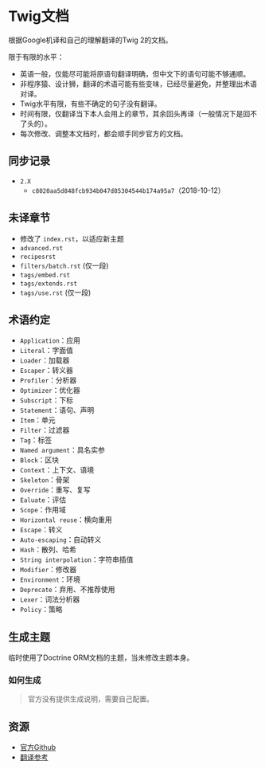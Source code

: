 # Twig文档

根据Google机译和自己的理解翻译的Twig 2的文档。

限于有限的水平：

- 英语一般，仅能尽可能将原语句翻译明确，但中文下的语句可能不够通顺。
- 非程序猿、设计狮，翻译的术语可能有些变味，已经尽量避免，并整理出术语对译。
- Twig水平有限，有些不确定的句子没有翻译。
- 时间有限，仅翻译当下本人会用上的章节，其余回头再译（一般情况下是回不了头的）。
- 每次修改、调整本文档时，都会顺手同步官方的文档。

## 同步记录

- `2.X`
  - `c8020aa5d848fcb934b047d85304544b174a95a7`（2018-10-12）

## 未译章节

- 修改了 `index.rst`，以适应新主题
- `advanced.rst`
- `recipesrst`
- `filters/batch.rst` (仅一段)
- `tags/embed.rst`
- `tags/extends.rst`
- `tags/use.rst` (仅一段)


## 术语约定

- `Application`：应用
- `Literal`：字面值
- `Loader`：加载器
- `Escaper`：转义器
- `Profiler`：分析器
- `Optimizer`：优化器
- `Subscript`：下标
- `Statement`：语句、声明
- `Item`：单元
- `Filter`：过滤器
- `Tag`：标签
- `Named argument`：具名实参
- `Block`：区块
- `Context`：上下文、语境
- `Skeleton`：骨架
- `Override`：重写、复写
- `Ealuate`：评估
- `Scope`：作用域
- `Horizontal reuse`：横向重用
- `Escape`：转义
- `Auto-escaping`：自动转义
- `Hash`：散列、哈希
- `String interpolation`：字符串插值
- `Modifier`：修改器
- `Environment`：环境
- `Deprecate`：弃用、不推荐使用
- `Lexer`：词法分析器
- `Policy`：策略

## 生成主题

临时使用了Doctrine ORM文档的主题，当未修改主题本身。

### 如何生成

> 官方没有提供生成说明，需要自己配置。

## 资源

- [官方Github](https://github.com/twigphp/Twig/tree/2.x/doc)
- [翻译参考](https://www.kancloud.cn/yunye/twig-cn/159454)
